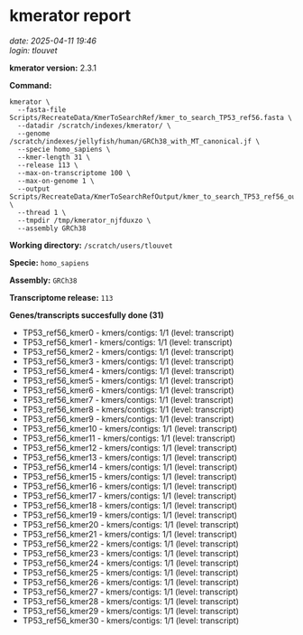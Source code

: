 # kmerator report
*date: 2025-04-11 19:46*  
*login: tlouvet*

**kmerator version:** 2.3.1

**Command:**

```
kmerator \
  --fasta-file Scripts/RecreateData/KmerToSearchRef/kmer_to_search_TP53_ref56.fasta \
  --datadir /scratch/indexes/kmerator/ \
  --genome /scratch/indexes/jellyfish/human/GRCh38_with_MT_canonical.jf \
  --specie homo_sapiens \
  --kmer-length 31 \
  --release 113 \
  --max-on-transcriptome 100 \
  --max-on-genome 1 \
  --output Scripts/RecreateData/KmerToSearchRefOutput/kmer_to_search_TP53_ref56_output \
  --thread 1 \
  --tmpdir /tmp/kmerator_njfduxzo \
  --assembly GRCh38
```

**Working directory:** `/scratch/users/tlouvet`

**Specie:** `homo_sapiens`

**Assembly:** `GRCh38`

**Transcriptome release:** `113`

**Genes/transcripts succesfully done (31)**

- TP53_ref56_kmer0 - kmers/contigs: 1/1 (level: transcript)
- TP53_ref56_kmer1 - kmers/contigs: 1/1 (level: transcript)
- TP53_ref56_kmer2 - kmers/contigs: 1/1 (level: transcript)
- TP53_ref56_kmer3 - kmers/contigs: 1/1 (level: transcript)
- TP53_ref56_kmer4 - kmers/contigs: 1/1 (level: transcript)
- TP53_ref56_kmer5 - kmers/contigs: 1/1 (level: transcript)
- TP53_ref56_kmer6 - kmers/contigs: 1/1 (level: transcript)
- TP53_ref56_kmer7 - kmers/contigs: 1/1 (level: transcript)
- TP53_ref56_kmer8 - kmers/contigs: 1/1 (level: transcript)
- TP53_ref56_kmer9 - kmers/contigs: 1/1 (level: transcript)
- TP53_ref56_kmer10 - kmers/contigs: 1/1 (level: transcript)
- TP53_ref56_kmer11 - kmers/contigs: 1/1 (level: transcript)
- TP53_ref56_kmer12 - kmers/contigs: 1/1 (level: transcript)
- TP53_ref56_kmer13 - kmers/contigs: 1/1 (level: transcript)
- TP53_ref56_kmer14 - kmers/contigs: 1/1 (level: transcript)
- TP53_ref56_kmer15 - kmers/contigs: 1/1 (level: transcript)
- TP53_ref56_kmer16 - kmers/contigs: 1/1 (level: transcript)
- TP53_ref56_kmer17 - kmers/contigs: 1/1 (level: transcript)
- TP53_ref56_kmer18 - kmers/contigs: 1/1 (level: transcript)
- TP53_ref56_kmer19 - kmers/contigs: 1/1 (level: transcript)
- TP53_ref56_kmer20 - kmers/contigs: 1/1 (level: transcript)
- TP53_ref56_kmer21 - kmers/contigs: 1/1 (level: transcript)
- TP53_ref56_kmer22 - kmers/contigs: 1/1 (level: transcript)
- TP53_ref56_kmer23 - kmers/contigs: 1/1 (level: transcript)
- TP53_ref56_kmer24 - kmers/contigs: 1/1 (level: transcript)
- TP53_ref56_kmer25 - kmers/contigs: 1/1 (level: transcript)
- TP53_ref56_kmer26 - kmers/contigs: 1/1 (level: transcript)
- TP53_ref56_kmer27 - kmers/contigs: 1/1 (level: transcript)
- TP53_ref56_kmer28 - kmers/contigs: 1/1 (level: transcript)
- TP53_ref56_kmer29 - kmers/contigs: 1/1 (level: transcript)
- TP53_ref56_kmer30 - kmers/contigs: 1/1 (level: transcript)

